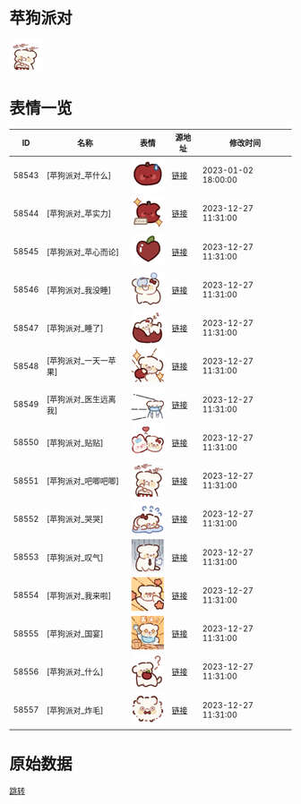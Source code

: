 # 苹狗派对

<img src="./cover.png" height="60" alt="cover" />

# 表情一览

|ID|名称|表情|源地址|修改时间|
|----|----|----|----|----|
|58543|[苹狗派对_苹什么]|<img src="./pic/058543_%5B苹狗派对_苹什么%5D.png" height="60" alt="苹什么"/>|[链接](https://i0.hdslb.com/bfs/garb/5f297a12a2ca5c456c365199cc14e875ed36eb03.png)|2023-01-02 18:00:00|
|58544|[苹狗派对_苹实力]|<img src="./pic/058544_%5B苹狗派对_苹实力%5D.png" height="60" alt="苹实力"/>|[链接](https://i0.hdslb.com/bfs/garb/95c8d822caeebab8f000fa025a64857063f27369.png)|2023-12-27 11:31:00|
|58545|[苹狗派对_苹心而论]|<img src="./pic/058545_%5B苹狗派对_苹心而论%5D.png" height="60" alt="苹心而论"/>|[链接](https://i0.hdslb.com/bfs/garb/74efd3d276b139203e7b18b2d7f9d26c1956f71b.png)|2023-12-27 11:31:00|
|58546|[苹狗派对_我没睡]|<img src="./pic/058546_%5B苹狗派对_我没睡%5D.png" height="60" alt="我没睡"/>|[链接](https://i0.hdslb.com/bfs/garb/5838e85951c2c5a6cd32746ba9f1e32910c7e417.png)|2023-12-27 11:31:00|
|58547|[苹狗派对_睡了]|<img src="./pic/058547_%5B苹狗派对_睡了%5D.png" height="60" alt="睡了"/>|[链接](https://i0.hdslb.com/bfs/garb/5aeb53c19500406b47096a6cec02c93662c2074d.png)|2023-12-27 11:31:00|
|58548|[苹狗派对_一天一苹果]|<img src="./pic/058548_%5B苹狗派对_一天一苹果%5D.png" height="60" alt="一天一苹果"/>|[链接](https://i0.hdslb.com/bfs/garb/3c184f1162e2d670eedeb143aa4f475eaa5c5876.png)|2023-12-27 11:31:00|
|58549|[苹狗派对_医生远离我]|<img src="./pic/058549_%5B苹狗派对_医生远离我%5D.png" height="60" alt="医生远离我"/>|[链接](https://i0.hdslb.com/bfs/garb/9232be2d677e84475037ccf4e206607f7977f4e2.png)|2023-12-27 11:31:00|
|58550|[苹狗派对_贴贴]|<img src="./pic/058550_%5B苹狗派对_贴贴%5D.png" height="60" alt="贴贴"/>|[链接](https://i0.hdslb.com/bfs/garb/7ad54bb04ea242bb78025a0d9b84071313c3eca8.png)|2023-12-27 11:31:00|
|58551|[苹狗派对_吧唧吧唧]|<img src="./pic/058551_%5B苹狗派对_吧唧吧唧%5D.png" height="60" alt="吧唧吧唧"/>|[链接](https://i0.hdslb.com/bfs/garb/833e313bcda1b74bb4f43d1527ff6b471a2d23ba.png)|2023-12-27 11:31:00|
|58552|[苹狗派对_哭哭]|<img src="./pic/058552_%5B苹狗派对_哭哭%5D.png" height="60" alt="哭哭"/>|[链接](https://i0.hdslb.com/bfs/garb/676230510586ea81d61a54c7bf39a2ba5eafac0f.png)|2023-12-27 11:31:00|
|58553|[苹狗派对_叹气]|<img src="./pic/058553_%5B苹狗派对_叹气%5D.png" height="60" alt="叹气"/>|[链接](https://i0.hdslb.com/bfs/garb/d08898731e5c42baf9ab64c523eb2cb647bc038e.png)|2023-12-27 11:31:00|
|58554|[苹狗派对_我来啦]|<img src="./pic/058554_%5B苹狗派对_我来啦%5D.png" height="60" alt="我来啦"/>|[链接](https://i0.hdslb.com/bfs/garb/2142fde632e5a22f9e1b67702661baa005786728.png)|2023-12-27 11:31:00|
|58555|[苹狗派对_国宴]|<img src="./pic/058555_%5B苹狗派对_国宴%5D.png" height="60" alt="国宴"/>|[链接](https://i0.hdslb.com/bfs/garb/480a26134be98c10b193148af4e4be268e8e1f4c.png)|2023-12-27 11:31:00|
|58556|[苹狗派对_什么]|<img src="./pic/058556_%5B苹狗派对_什么%5D.png" height="60" alt="什么"/>|[链接](https://i0.hdslb.com/bfs/garb/3e07d4d2f68bde72be8ce9a819f456e9e3205a21.png)|2023-12-27 11:31:00|
|58557|[苹狗派对_炸毛]|<img src="./pic/058557_%5B苹狗派对_炸毛%5D.png" height="60" alt="炸毛"/>|[链接](https://i0.hdslb.com/bfs/garb/85383427cb75325fb7f30a04b925ab800a0818db.png)|2023-12-27 11:31:00|

# 原始数据

[跳转](./raw.json)

